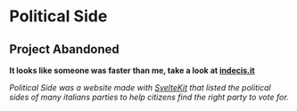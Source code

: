 # Political Side

## Project Abandoned
**It looks like someone was faster than me, take a look at [indecis.it](https://github.com/indecis-it/indecis.it)**

*Political Side was a website made with [SvelteKit](https://github.com/sveltejs/kit) that listed the political sides of many italians parties to help citizens find the right party to vote for.*
